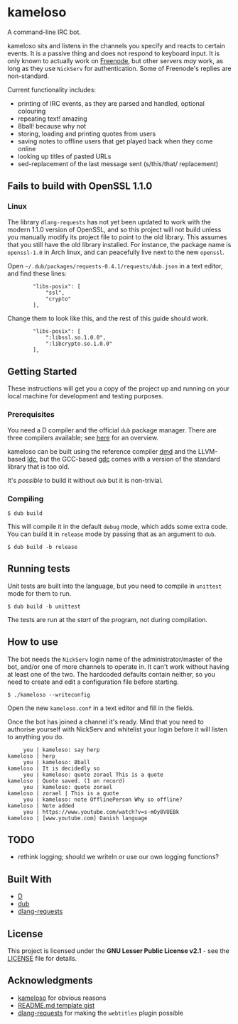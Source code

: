 # kameloso

A command-line IRC bot.

kameloso sits and listens in the channels you specify and reacts to certain events. It is a passive thing and does not respond to keyboard input. It is only known to actually work on [Freenode](https://freenode.net), but other servers *may* work, as long as they use `NickServ` for authentication. Some of Freenode's replies are non-standard.

Current functionality includes:

* printing of IRC events, as they are parsed and handled, optional colouring
* repeating text! amazing
* 8ball! because why not
* storing, loading and printing quotes from users
* saving notes to offline users that get played back when they come online
* looking up titles of pasted URLs
* sed-replacement of the last message sent (s/this/that/ replacement)

## Fails to build with OpenSSL 1.1.0

### Linux
The library `dlang-requests` has not yet been updated to work with the modern 1.1.0 version of OpenSSL, and so this project will not build unless you manually modify its project file to point to the old library. This assumes that you still have the old library installed. For instance, the package name is `openssl-1.0` in Arch linux, and can peacefully live next to the new `openssl`.

Open `~/.dub/packages/requests-0.4.1/requests/dub.json` in a text editor, and find these lines:

            "libs-posix": [
                "ssl",
                "crypto"
            ],

Change them to look like this, and the rest of this guide should work.

            "libs-posix": [
                ":libssl.so.1.0.0",
                ":libcrypto.so.1.0.0"
            ],

## Getting Started

These instructions will get you a copy of the project up and running on your local machine for development and testing purposes.

### Prerequisites

You need a D compiler and the official `dub` package manager. There are three compilers available; see [here](https://wiki.dlang.org/Compilers) for an overview.

kameloso can be built using the reference compiler [dmd](https://dlang.org/download.html) and the LLVM-based [ldc](https://github.com/ldc-developers/ldc/releases), but the GCC-based [gdc](https://gdcproject.org/downloads) comes with a version of the standard library that is too old.

It's *possible* to build it without `dub` but it is non-trivial.

### Compiling

    $ dub build


This will compile it in the default `debug` mode, which adds some extra code. You can build it in `release` mode by passing that as an argument to `dub`.

    $ dub build -b release


## Running tests

Unit tests are built into the language, but you need to compile in `unittest` mode for them to run.

    $ dub build -b unittest


The tests are run at the *start* of the program, not during compilation.

## How to use

The bot needs the `NickServ` login name of the administrator/master of the bot, and/or one of more channels to operate in. It can't work without having at least one of the two. The hardcoded defaults contain neither, so you need to create and edit a configuration file before starting.

    $ ./kameloso --writeconfig


Open the new `kameloso.conf` in a text editor and fill in the fields.

Once the bot has joined a channel it's ready. Mind that you need to authorise yourself with NickServ and whitelist your login before it will listen to anything you do.

         you | kameloso: say herp
    kameloso | herp
         you | kameloso: 8ball
    kameloso | It is decidedly so
         you | kameloso: quote zorael This is a quote
    kameloso | Quote saved. (1 on record)
         you | kameloso: quote zorael
    kameloso | zorael | This is a quote
         you | kameloso: note OfflinePerson Why so offline?
    kameloso | Note added
         you | https://www.youtube.com/watch?v=s-mOy8VUEBk
    kameloso | [www.youtube.com] Danish language

## TODO

* rethink logging; should we writeln or use our own logging functions?

## Built With

* [D](https://dlang.org)
* [dub](https://code.dlang.org)
* [dlang-requests](https://code.dlang.org/packages/requests)

## License

This project is licensed under the **GNU Lesser Public License v2.1** - see the [LICENSE](LICENSE) file for details.

## Acknowledgments

* [kameloso](https://www.youtube.com/watch?v=s-mOy8VUEBk) for obvious reasons
* [README.md template gist](https://gist.github.com/PurpleBooth/109311bb0361f32d87a2)
* [dlang-requests](https://github.com/ikod/dlang-requests) for making the `webtitles` plugin possible
